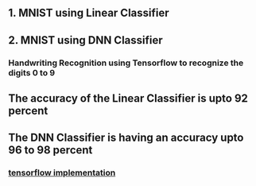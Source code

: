 
## 1. MNIST using Linear Classifier
## 2. MNIST using DNN Classifier
### Handwriting Recognition using Tensorflow to recognize the digits 0 to 9
## The accuracy of the Linear Classifier is upto 92 percent
## The DNN Classifier is having an accuracy upto 96 to 98 percent

### <a href="https://github.com/ar1998/Handwriting-Recognition-using-Tensorflow">tensorflow implementation</a>
